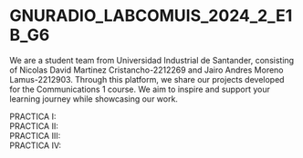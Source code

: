 # GNURADIO_LABCOMUIS_2024_2_E1B_G6

We are a student team from Universidad Industrial de Santander, consisting of Nicolas David Martinez Cristancho-2212269  and Jairo Andres Moreno Lamus-2212903. Through this platform, we share our projects developed for the Communications 1 course. We aim to inspire and support your learning journey while showcasing our work.

PRACTICA I:<br>
PRACTICA II:<br>
PRACTICA III:<br>
PRACTICA IV:
